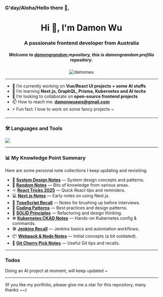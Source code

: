 ### G'day/Aloha/Hello there 🤗,

<h1 align="center">Hi 👋, I'm Damon Wu</h1>
<h3 align="center">A passionate frontend developer from Australia</h3>
<h5 align="center">Welcome to <a href="https://damengrandom.now.sh/">damengrandom </a> repository, this is damengrandom profilio repository.</h5>

<p align="center">
  <img src="https://komarev.com/ghpvc/?username=damonwu&label=Profile%20views&color=0e75b6&style=flat" alt="damonwu" />
</p>

---

- 🔭 I’m currently working on **Vue/React UI projects + some AI stuffs**
- 🌱 I’m learning **Next.js, GraphQL, Prisma, Kubernetes and AI techs**
- 👯 I’m looking to collaborate on **open-source frontend projects**
- 📫 How to reach me: **damonwuaws@gmail.com**
- ⚡ Fun fact: I love to work on some fancy projects ~

---

### 🛠️ Languages and Tools

<p align="left">
  <img src="https://skillicons.dev/icons?i=react,nextjs,nodejs,redux,vue,pinia,ts,js,html,scss,css,tailwind,bootstrap,docker,kubernetes,git,github,elasticsearch,vite,prisma,postman,bash,jenkins,grafana,jest,sqlite,styledcomponents,postman,npm,mongodb" />
</p>

---

### 📊 My Knowledge Point Summary

Here are some personal note collections I keep updating and revisiting:

- 📘 [**System Design Notes**](https://github.com/DamengRandom/system-design-notes) — System design concepts and patterns.
- 🧠 [**Random Notes**](https://github.com/DamengRandom/random-notes) — Bits of knowledge from various areas.
- ⚛️ [**React Tricks 2025**](https://github.com/DamengRandom/react-tricks-recalls-2025) — Quick React tips and reminders.
- 💻 [**Next.js Notes**](https://github.com/DamengRandom/nextjs-recalls) — Early notes on using Next.js.
- 📝 [**TypeScript Recall**](https://github.com/DamengRandom/ts-2025-recalls) — Notes for brushing up before interviews.
- 🧩 [**Coding Patterns**](https://github.com/DamengRandom/code-patterns-recall-2025) — Best practices and design patterns.
- 📐 [**SOLID Principles**](https://github.com/DamengRandom/solid-principle-recalls) — Refactoring and design thinking.
- ☸️ [**Kubernetes CKAD Notes**](https://github.com/DamengRandom/ckad-try-2025) — Hands-on Kubernetes config & commands.
- 🛠️ [**Jenkins Recall**](https://github.com/DamengRandom/damon-jenkins-recall-2024) — Jenkins basics and automation workflows.
- 📦 [**Webpack & Node Notes**](https://github.com/DamengRandom/webpack-node-react-recall-2022) — Initial concepts (a bit outdated).
- 🔀 [**Git Cherry Pick Notes**](https://github.com/DamengRandom/cherry-pick-recall) — Useful Git tips and recalls.

---

### Todos

<p align="left">
Doing an AI project at moment, will keep updated ~
</p>

---


(If you like my portfolio, please give me a star for this repository, many thanks ~~)
